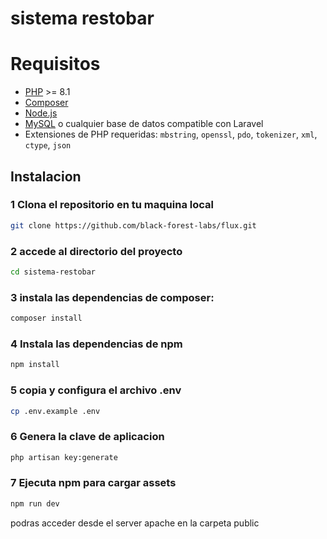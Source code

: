 # sistema restobar

# Requisitos

- [PHP](https://www.php.net/) >= 8.1
- [Composer](https://getcomposer.org/)
- [Node.js](https://nodejs.org/)
- [MySQL](https://www.mysql.com/) o cualquier base de datos compatible con Laravel
- Extensiones de PHP requeridas: `mbstring`, `openssl`, `pdo`, `tokenizer`, `xml`, `ctype`, `json`

## Instalacion

### 1 Clona el repositorio en tu maquina local

```bash
git clone https://github.com/black-forest-labs/flux.git
```
### 2 accede al directorio del proyecto
```bash
cd sistema-restobar
```

### 3 instala las dependencias de composer:

```bash
composer install
```

### 4 Instala las dependencias de npm 

```bash
npm install
```

### 5 copia y configura el archivo .env
```bash
cp .env.example .env
```
### 6 Genera la clave de aplicacion

```bash
php artisan key:generate
```
### 7 Ejecuta npm para cargar assets
```bash
npm run dev
```
podras acceder desde el server apache en la carpeta public
